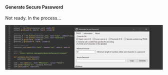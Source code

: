 #### Generate Secure Password
Not ready. In the process...

![Generate Secure Password](https://raw.githubusercontent.com/appath/GeneratePassword/master/img/%23generate_secure_password.png)
